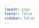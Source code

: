 ```yaml
---
layout: page
footer: false
sidebar: false
---
```


<div style="display:flex; justify-content:center; align-content:center">
<el-container style="width: 100%; max-width: 980px;">
<el-main>
  <el-table :data="tableData" style="width: 100%">
    <el-table-column prop="name" label="插件">
      <template #default="scope">
        <el-link type="primary" :href="scope.row.documentUrl" target="_blank">{{ scope.row.name }}</el-link>
      </template>
    </el-table-column>
    <el-table-column prop="desc" label="介绍" min-width="150" />
    <el-table-column prop="author" label="作者" />
    <el-table-column prop="" label="">
      <template #default="scope">
        <el-link type="primary" :href="scope.row.downloadUrl" target="_blank">源码</el-link>
      </template>
    </el-table-column>
  </el-table>
</el-main>
</el-container>
</div>

<script setup>
const tableData = [
  {
    name: '成语接龙',
    desc: '开启后识别成语，自动接龙',
    author: '@古一',
    documentUrl: '/qqbot/plugin/1296',
    downloadUrl: 'https://github.com/shenxgan/qqbot/tree/main/ws/plugins/idiom',
  },
  {
    name: '豆包 AI',
    desc: '接入抖音豆包 AI，提供 AI 文字聊天',
    author: '@古一',
    documentUrl: '/qqbot/plugin/9234',
    downloadUrl: 'https://github.com/shenxgan/qqbot/tree/main/ws/plugins/ai_doubao',
  },
  {
    name: '入群欢迎',
    desc: '在有新人入群时发送欢迎（文字、图片或其他）',
    author: '@古一',
    documentUrl: '/qqbot/plugin/4233',
    downloadUrl: 'https://github.com/shenxgan/qqbot/tree/main/ws/plugins/welcome',
  },
]
</script>
